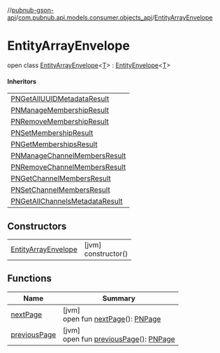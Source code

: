 //[pubnub-gson-api](../../../index.md)/[com.pubnub.api.models.consumer.objects_api](../index.md)/[EntityArrayEnvelope](index.md)

# EntityArrayEnvelope

open class [EntityArrayEnvelope](index.md)&lt;[T](index.md)&gt; : [EntityEnvelope](../-entity-envelope/index.md)&lt;[T](../-entity-envelope/index.md)&gt; 

#### Inheritors

| |
|---|
| [PNGetAllUUIDMetadataResult](../../com.pubnub.api.models.consumer.objects_api.uuid/-p-n-get-all-u-u-i-d-metadata-result/index.md) |
| [PNManageMembershipResult](../../com.pubnub.api.models.consumer.objects_api.membership/-p-n-manage-membership-result/index.md) |
| [PNRemoveMembershipResult](../../com.pubnub.api.models.consumer.objects_api.membership/-p-n-remove-membership-result/index.md) |
| [PNSetMembershipResult](../../com.pubnub.api.models.consumer.objects_api.membership/-p-n-set-membership-result/index.md) |
| [PNGetMembershipsResult](../../com.pubnub.api.models.consumer.objects_api.membership/-p-n-get-memberships-result/index.md) |
| [PNManageChannelMembersResult](../../com.pubnub.api.models.consumer.objects_api.member/-p-n-manage-channel-members-result/index.md) |
| [PNRemoveChannelMembersResult](../../com.pubnub.api.models.consumer.objects_api.member/-p-n-remove-channel-members-result/index.md) |
| [PNGetChannelMembersResult](../../com.pubnub.api.models.consumer.objects_api.member/-p-n-get-channel-members-result/index.md) |
| [PNSetChannelMembersResult](../../com.pubnub.api.models.consumer.objects_api.member/-p-n-set-channel-members-result/index.md) |
| [PNGetAllChannelsMetadataResult](../../com.pubnub.api.models.consumer.objects_api.channel/-p-n-get-all-channels-metadata-result/index.md) |

## Constructors

| | |
|---|---|
| [EntityArrayEnvelope](-entity-array-envelope.md) | [jvm]<br>constructor() |

## Functions

| Name | Summary |
|---|---|
| [nextPage](next-page.md) | [jvm]<br>open fun [nextPage](next-page.md)(): [PNPage](../../../../../pubnub-core/pubnub-core-api/pubnub-core-api/com.pubnub.api.models.consumer.objects/-p-n-page/index.md) |
| [previousPage](previous-page.md) | [jvm]<br>open fun [previousPage](previous-page.md)(): [PNPage](../../../../../pubnub-core/pubnub-core-api/pubnub-core-api/com.pubnub.api.models.consumer.objects/-p-n-page/index.md) |
